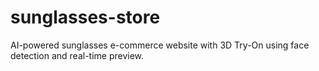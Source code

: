 # sunglasses-store
AI-powered sunglasses e-commerce website with 3D Try-On using face detection and real-time preview.
